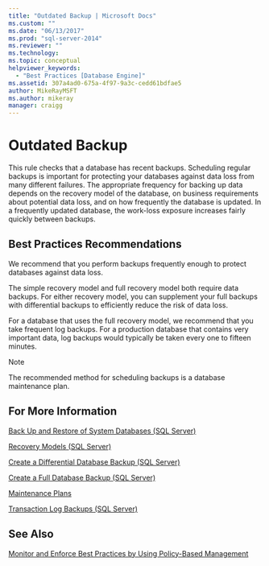 ```yaml
---
title: "Outdated Backup | Microsoft Docs"
ms.custom: ""
ms.date: "06/13/2017"
ms.prod: "sql-server-2014"
ms.reviewer: ""
ms.technology:
ms.topic: conceptual
helpviewer_keywords: 
  - "Best Practices [Database Engine]"
ms.assetid: 307a4ad0-675a-4f97-9a3c-cedd61bdfae5
author: MikeRayMSFT
ms.author: mikeray
manager: craigg
---
```

# Outdated Backup
  This rule checks that a database has recent backups. Scheduling regular backups is important for protecting your databases against data loss from many different failures. The appropriate frequency for backing up data depends on the recovery model of the database, on business requirements about potential data loss, and on how frequently the database is updated. In a frequently updated database, the work-loss exposure increases fairly quickly between backups.  
  
## Best Practices Recommendations  
 We recommend that you perform backups frequently enough to protect databases against data loss.  
  
 The simple recovery model and full recovery model both require data backups. For either recovery model, you can supplement your full backups with differential backups to efficiently reduce the risk of data loss.  
  
 For a database that uses the full recovery model, we recommend that you take frequent log backups. For a production database that contains very important data, log backups would typically be taken every one to fifteen minutes.  
  
> [!NOTE]  
>  The recommended method for scheduling backups is a database maintenance plan.  
  
## For More Information  
 [Back Up and Restore of System Databases &#40;SQL Server&#41;](../backup-restore/back-up-and-restore-of-system-databases-sql-server.md)  
  
 [Recovery Models &#40;SQL Server&#41;](../backup-restore/recovery-models-sql-server.md)  
  
 [Create a Differential Database Backup &#40;SQL Server&#41;](../backup-restore/create-a-differential-database-backup-sql-server.md)  
  
 [Create a Full Database Backup &#40;SQL Server&#41;](../backup-restore/create-a-full-database-backup-sql-server.md)  
  
 [Maintenance Plans](../maintenance-plans/maintenance-plans.md)  
  
 [Transaction Log Backups &#40;SQL Server&#41;](../backup-restore/transaction-log-backups-sql-server.md)  
  
## See Also  
 [Monitor and Enforce Best Practices by Using Policy-Based Management](monitor-and-enforce-best-practices-by-using-policy-based-management.md)  
  
  
